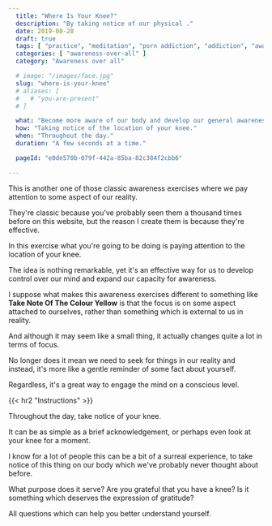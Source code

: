 ```yaml
---
  title: "Where Is Your Knee?"
  description: "By taking notice of our physical ."
  date: 2019-08-28
  draft: true
  tags: [ "practice", "meditation", "porn addiction", "addiction", "awareness", "awareness exercises", "perspective", "nofap", "neverfap", "neverfap deluxe" ]
  categories: [ "awareness-over-all" ]
  category: "Awareness over all"

  # image: "/images/face.jpg"
  slug: "where-is-your-knee"
  # aliases: [
  #   # "you-are-present"
  # ]

  what: "Become more aware of our body and develop our general awareness."
  how: "Taking notice of the location of your knee."
  when: "Throughout the day."
  duration: "A few seconds at a time."

  pageId: "e0de570b-079f-442a-85ba-82c384f2cbb6"

---
```


This is another one of those classic awareness exercises where we pay attention to some aspect of our reality.

They're classic because you've probably seen them a thousand times before on this website, but the reason I create them is because they're effective.

In this exercise what you're going to be doing is paying attention to the location of your knee.

The idea is nothing remarkable, yet it's an effective way for us to develop control over our mind and expand our capacity for awareness.

I suppose what makes this awareness exercises different to something like <b>Take Note Of The Colour Yellow</b> is that the focus is on some aspect attached to ourselves, rather than something which is external to us in reality.

And although it may seem like a small thing, it actually changes quite a lot in terms of focus.

No longer does it mean we need to seek for things in our reality and instead, it's more like a gentle reminder of some fact about yourself.

Regardless, it's a great way to engage the mind on a conscious level.


{{< hr2 "Instructions" >}}


Throughout the day, take notice of your knee.

It can be as simple as a brief acknowledgement, or perhaps even look at your knee for a moment.

I know for a lot of people this can be a bit of a surreal experience, to take notice of this thing on our body which we've probably never thought about before.

What purpose does it serve? Are you grateful that you have a knee? Is it something which deserves the expression of gratitude?

All questions which can help you better understand yourself.




<!--
{{< hr2 "Additional Resources" >}}  -->

<!-- maybe link to other  -->

